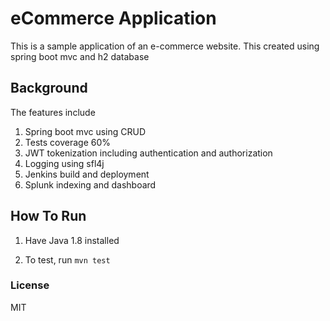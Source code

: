 # eCommerce Application
This is a sample application of an e-commerce website. This created using spring boot mvc and h2 database

## Background
The features include
1. Spring boot mvc using CRUD
2. Tests coverage 60%
3. JWT tokenization including authentication and authorization
4. Logging using sfl4j
5. Jenkins build and deployment
6. Splunk indexing and dashboard

## How To Run
1. Have Java 1.8 installed

6. To test, run `mvn test`
### License
MIT